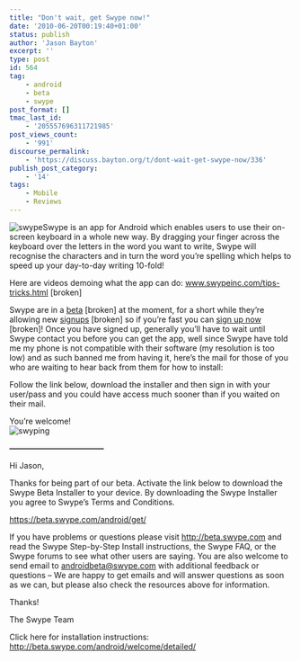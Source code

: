 ```yaml
---
title: "Don't wait, get Swype now!"
date: '2010-06-20T00:19:40+01:00'
status: publish
author: 'Jason Bayton'
excerpt: ''
type: post
id: 564
tag:
    - android
    - beta
    - swype
post_format: []
tmac_last_id:
    - '205557696311721985'
post_views_count:
    - '991'
discourse_permalink:
    - 'https://discuss.bayton.org/t/dont-wait-get-swype-now/336'
publish_post_category:
    - '14'
tags:
    - Mobile
    - Reviews
---
```

![swype](https://r2_worker.bayton.workers.dev/uploads/2010/06/swype_logo.jpg "swype_logo")Swype is an app for Android which enables users to use their on-screen keyboard in a whole new way. By dragging your finger across the keyboard over the letters in the word you want to write, Swype will recognise the characters and in turn the word you’re spelling which helps to speed up your day-to-day writing 10-fold!

Here are videos demoing what the app can do: www.swypeinc.com/tips-tricks.html \[broken\]

Swype are in a [beta](http://beta.swype.com/) \[broken\] at the moment, for a short while they’re allowing new [signups](http://beta.swype.com/) \[broken\] so if you’re fast you can [sign up now](http://beta.swype.com/) \[broken\]! Once you have signed up, generally you’ll have to wait until Swype contact you before you can get the app, well since Swype have told me my phone is not compatible with their software (my resolution is too low) and as such banned me from having it, here’s the mail for those of you who are waiting to hear back from them for how to install:

Follow the link below, download the installer and then sign in with your user/pass and you could have access much sooner than if you waited on their mail.

You’re welcome!  
![swyping](https://r2_worker.bayton.workers.dev/uploads/2010/06/swyping-225x300.jpg "swyping")

**————————————**

Hi Jason,

Thanks for being part of our beta. Activate the link below to download the Swype Beta Installer to your device. By downloading the Swype Installer you agree to Swype’s Terms and Conditions.

<https://beta.swype.com/android/get/>

If you have problems or questions please visit <http://beta.swype.com> and read the Swype Step-by-Step Install instructions, the Swype FAQ, or the Swype forums to see what other users are saying. You are also welcome to send email to <androidbeta@swype.com> with additional feedback or questions – We are happy to get emails and will answer questions as soon as we can, but please also check the resources above for information.

Thanks!

The Swype Team

Click here for installation instructions:  
http://beta.swype.com/android/welcome/detailed/